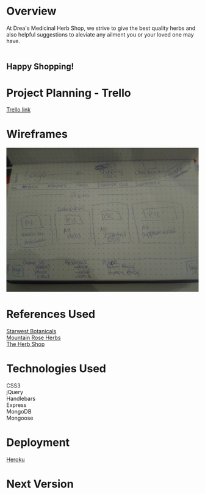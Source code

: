 # Overview
At Drea's Medicinal Herb Shop, we strive to give the best quality herbs and also helpful suggestions to aleviate any ailment you or your loved one may have.
<br><br>
## Happy Shopping!

# Project Planning - Trello
[Trello link](https://trello.com/b/immpbyRT/sei-project-2)

# Wireframes
![alt text](imgs/p2home.jpg)
<!-- ![alt text](wireframes/themes.jpg)
![alt text](wireframes/gameboard.jpg)
![alt text](wireframes/questions.jpg)
![alt text](wireframes/dailydouble.jpg) -->

# References Used
[Starwest Botanicals](https://www.starwest-botanicals.com/) <br>
[Mountain Rose Herbs](https://www.mountainroseherbs.com/) <br>
[The Herb Shop](https://bulkherbshop.com/)<br>

# Technologies Used
<!-- HTML5 <br> -->
CSS3 <br>
jQuery <br>
Handlebars <br>
Express <br>
MongoDB <br>
Mongoose <br>

# Deployment
[Heroku](https://serene-peak-93613.herokuapp.com/)

# Next Version

